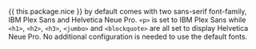 {{ this.package.nice }} by default comes with two sans-serif font-family, IBM Plex Sans and Helvetica Neue Pro. `<p>` is set to IBM Plex Sans while `<h1>`, `<h2>`, `<h3>`, `<jumbo>` and `<blockquote>` are all set to display Helvetica Neue Pro. No additional configuration is needed to use the default fonts.
